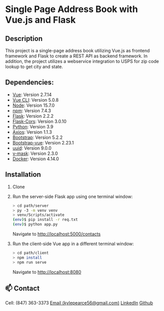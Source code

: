# Single Page Address Book with Vue.js and Flask

## Description

This project is a single-page address book utilizing Vue.js as frontend framework and Flask to create a REST API as backend framework. 
In addition, the project utilizes a webservice integration to USPS for zip code lookup to get city and state.

## Dependencies:
* [Vue](https://vuejs.org/guide/quick-start.html): Version 2.7.14
* [Vue CLI](https://cli.vuejs.org/): Version 5.0.8
* [Node](https://nodejs.org/en/): Version 15.7.0
* [npm](https://docs.npmjs.com/getting-started): Version 7.4.3
* [Flask](https://flask.palletsprojects.com/en/2.2.x/): Version 2.2.2
* [Flask-Cors](https://flask-cors.readthedocs.io/en/latest/): Version 3.0.10
* [Python](https://www.python.org/downloads/): Version 3.9
* [Axios](https://axios-http.com/docs/intro): Version 1.1.3
* [Bootstrap](https://getbootstrap.com/): Version 5.2.2
* [Bootstrap-vue](https://bootstrap-vue.org/docs): Version 2.23.1
* [uuid](https://www.npmjs.com/package/uuid): Version 9.0.0
* [v-mask](https://www.npmjs.com/package/v-mask): Version 2.3.0
* [Docker](https://docs.docker.com/): Version 4.14.0

## Installation

1. Clone

1. Run the server-side Flask app using one terminal window:

    ```sh
    > cd path/server
    > py -3 -m venv venv
    > venv/Scripts/activate
    (env)$ pip install -r req.txt
    (env)$ python app.py
    ```

    Navigate to [http://localhost:5000/contacts](http://localhost:5000/contacts)

1. Run the client-side Vue app in a different terminal window:

    ```sh
    > cd path/client
    > npm install
    > npm run serve
    ```

    Navigate to [http://localhost:8080](http://localhost:8080)

## 📫 Contact
Cell: (847) 363-3373
[Email (kylepearce56@gmail.com)](mailto:kylepearce56@gmail.com)
[LinkedIn](https://www.linkedin.com/in/kyle-a-pearce/)
[Github](https://github.com/kyleapearce/Portfolio)